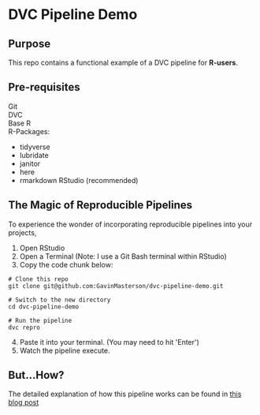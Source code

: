 # DVC Pipeline Demo 

## Purpose
This repo contains a functional example of a DVC pipeline for **R-users**.

## Pre-requisites

Git  
DVC  
Base R  
R-Packages:  
  - tidyverse
  - lubridate
  - janitor
  - here
  - rmarkdown
RStudio (recommended)

## The Magic of Reproducible Pipelines

To experience the wonder of incorporating reproducible pipelines into your projects,  

1. Open RStudio
2. Open a Terminal (Note: I use a Git Bash terminal within RStudio)
3. Copy the code chunk below:

```
# Clone this repo
git clone git@github.com:GavinMasterson/dvc-pipeline-demo.git

# Switch to the new directory
cd dvc-pipeline-demo

# Run the pipeline
dvc repro
```

4. Paste it into your terminal. (You may need to hit 'Enter')
5. Watch the pipeline execute.

## But...How? 

The detailed explanation of how this pipeline works can be found in [this blog post]()
